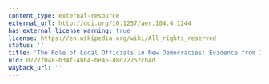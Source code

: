 ```yaml
---
content_type: external-resource
external_url: http://doi.org/10.1257/aer.104.4.1244
has_external_license_warning: true
license: https://en.wikipedia.org/wiki/All_rights_reserved
status: ''
title: 'The Role of Local Officials in New Democracies: Evidence from Indonesia'
uid: 0727f048-b34f-4bb4-be45-d8d72752cb4d
wayback_url: ''
---
```

